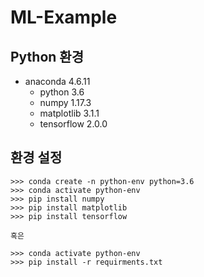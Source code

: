 # ML-Example

## Python 환경

- anaconda 4.6.11
  - python 3.6
  - numpy 1.17.3
  - matplotlib 3.1.1
  - tensorflow 2.0.0



## 환경 설정

```
>>> conda create -n python-env python=3.6
>>> conda activate python-env
>>> pip install numpy
>>> pip install matplotlib
>>> pip install tensorflow

혹은

>>> conda activate python-env
>>> pip install -r requirments.txt
```